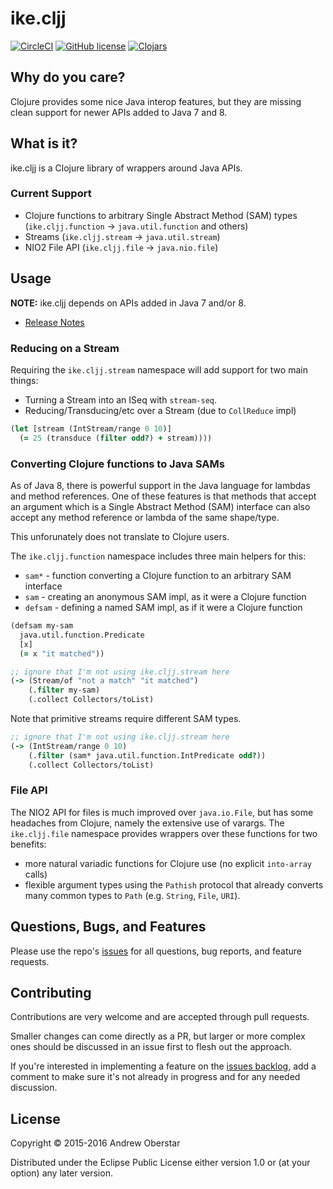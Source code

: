 # ike.cljj

[![CircleCI](https://circleci.com/gh/ajoberstar/ike.cljj.svg?style=svg)](https://circleci.com/gh/ajoberstar/ike.cljj)
[![GitHub license](https://img.shields.io/github/license/ajoberstar/ike.cljj.svg?style=flat-square)](https://github.com/ajoberstar/ike.cljj/blob/master/LICENSE)
[![Clojars](https://img.shields.io/clojars/v/org.ajoberstar/ike.cljj.svg?style=flat-square)](http://clojars.org/org.ajoberstar/ike.cljj)

## Why do you care?

Clojure provides some nice Java interop features, but they are missing clean support for newer APIs added to
Java 7 and 8.

## What is it?

ike.cljj is a Clojure library of wrappers around Java APIs.

### Current Support

* Clojure functions to arbitrary Single Abstract Method (SAM) types (`ike.cljj.function` -> `java.util.function` and others)
* Streams (`ike.cljj.stream` -> `java.util.stream`)
* NIO2 File API (`ike.cljj.file` -> `java.nio.file`)

## Usage

**NOTE:** ike.cljj depends on APIs added in Java 7 and/or 8.

* [Release Notes](https://github.com/ajoberstar/ike.cljj/releases)

### Reducing on a Stream

Requiring the `ike.cljj.stream` namespace will add support for two main things:

- Turning a Stream into an ISeq with `stream-seq`.
- Reducing/Transducing/etc over a Stream (due to `CollReduce` impl)

```clojure
(let [stream (IntStream/range 0 10)]
  (= 25 (transduce (filter odd?) + stream))))
```

### Converting Clojure functions to Java SAMs

As of Java 8, there is powerful support in the Java language for lambdas and
method references. One of these features is that methods that accept an argument
which is a Single Abstract Method (SAM) interface can also accept any method reference
or lambda of the same shape/type.

This unforunately does not translate to Clojure users.

The `ike.cljj.function` namespace includes three main helpers for this:

* `sam*` - function converting a Clojure function to an arbitrary SAM interface
* `sam` - creating an anonymous SAM impl, as it were a Clojure function
* `defsam` - defining a named SAM impl, as if it were a Clojure function

```clojure
(defsam my-sam
  java.util.function.Predicate
  [x]
  (= x "it matched"))

;; ignore that I'm not using ike.cljj.stream here
(-> (Stream/of "not a match" "it matched")
    (.filter my-sam)
    (.collect Collectors/toList)
```

Note that primitive streams require different SAM types.

```clojure
;; ignore that I'm not using ike.cljj.stream here
(-> (IntStream/range 0 10)
    (.filter (sam* java.util.function.IntPredicate odd?))
    (.collect Collectors/toList)
```

### File API

The NIO2 API for files is much improved over `java.io.File`, but has some headaches from
Clojure, namely the extensive use of varargs. The `ike.cljj.file` namespace provides wrappers
over these functions for two benefits:

- more natural variadic functions for Clojure use (no explicit `into-array` calls)
- flexible argument types using the `Pathish` protocol that already converts many common types
to `Path` (e.g. `String`, `File`, `URI`).

## Questions, Bugs, and Features

Please use the repo's [issues](https://github.com/ajoberstar/ike.cljj/issues)
for all questions, bug reports, and feature requests.

## Contributing

Contributions are very welcome and are accepted through pull requests.

Smaller changes can come directly as a PR, but larger or more complex
ones should be discussed in an issue first to flesh out the approach.

If you're interested in implementing a feature on the
[issues backlog](https://github.com/ajoberstar/ike.cljj/issues), add a comment
to make sure it's not already in progress and for any needed discussion.

## License

Copyright © 2015-2016 Andrew Oberstar

Distributed under the Eclipse Public License either version 1.0 or (at
your option) any later version.
